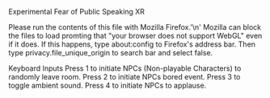 Experimental Fear of Public Speaking XR

Please run the contents of this file with Mozilla Firefox.'\n' 
Mozilla can block the files to load promting that "your browser does not support WebGL" even if it does. If this happens, type about:config to Firefox's address bar.
Then type privacy.file_unique_origin to search bar and select false.

Keyboard Inputs
Press 1 to initiate NPCs (Non-playable Characters) to randomly leave room.
Press 2 to initiate NPCs bored event.
Press 3 to toggle ambient sound.
Press 4 to initiate NPCs to applause.
